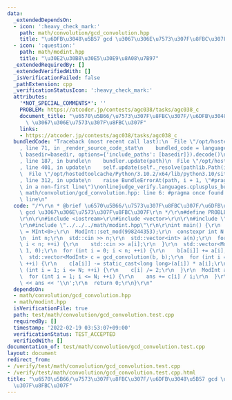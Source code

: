 ```yaml
---
data:
  _extendedDependsOn:
  - icon: ':heavy_check_mark:'
    path: math/convolution/gcd_convolution.hpp
    title: "\u6DFB\u3048\u5B57 gcd \u3067\u306E\u7573\u307F\u8FBC\u307F"
  - icon: ':question:'
    path: math/modint.hpp
    title: "\u30E2\u30B8\u30E5\u30E9\u8A08\u7B97"
  _extendedRequiredBy: []
  _extendedVerifiedWith: []
  _isVerificationFailed: false
  _pathExtension: cpp
  _verificationStatusIcon: ':heavy_check_mark:'
  attributes:
    '*NOT_SPECIAL_COMMENTS*': ''
    PROBLEM: https://atcoder.jp/contests/agc038/tasks/agc038_c
    document_title: "\u6570\u5B66/\u7573\u307F\u8FBC\u307F/\u6DFB\u3048\u5B57 gcd\
      \ \u3067\u306E\u7573\u307F\u8FBC\u307F"
    links:
    - https://atcoder.jp/contests/agc038/tasks/agc038_c
  bundledCode: "Traceback (most recent call last):\n  File \"/opt/hostedtoolcache/Python/3.10.2/x64/lib/python3.10/site-packages/onlinejudge_verify/documentation/build.py\"\
    , line 71, in _render_source_code_stat\n    bundled_code = language.bundle(stat.path,\
    \ basedir=basedir, options={'include_paths': [basedir]}).decode()\n  File \"/opt/hostedtoolcache/Python/3.10.2/x64/lib/python3.10/site-packages/onlinejudge_verify/languages/cplusplus.py\"\
    , line 187, in bundle\n    bundler.update(path)\n  File \"/opt/hostedtoolcache/Python/3.10.2/x64/lib/python3.10/site-packages/onlinejudge_verify/languages/cplusplus_bundle.py\"\
    , line 401, in update\n    self.update(self._resolve(pathlib.Path(included), included_from=path))\n\
    \  File \"/opt/hostedtoolcache/Python/3.10.2/x64/lib/python3.10/site-packages/onlinejudge_verify/languages/cplusplus_bundle.py\"\
    , line 312, in update\n    raise BundleErrorAt(path, i + 1, \"#pragma once found\
    \ in a non-first line\")\nonlinejudge_verify.languages.cplusplus_bundle.BundleErrorAt:\
    \ math/convolution/gcd_convolution.hpp: line 6: #pragma once found in a non-first\
    \ line\n"
  code: "/*\r\n * @brief \u6570\u5B66/\u7573\u307F\u8FBC\u307F/\u6DFB\u3048\u5B57\
    \ gcd \u3067\u306E\u7573\u307F\u8FBC\u307F\r\n */\r\n#define PROBLEM \"https://atcoder.jp/contests/agc038/tasks/agc038_c\"\
    \r\n\r\n#include <iostream>\r\n#include <vector>\r\n\r\n#include \"../../../math/convolution/gcd_convolution.hpp\"\
    \r\n#include \"../../../math/modint.hpp\"\r\n\r\nint main() {\r\n  using ModInt\
    \ = MInt<0>;\r\n  ModInt::set_mod(998244353);\r\n  constexpr int N = 1000000;\r\
    \n  int n;\r\n  std::cin >> n;\r\n  std::vector<int> a(n);\r\n  for (int i = 0;\
    \ i < n; ++i) {\r\n    std::cin >> a[i];\r\n  }\r\n  std::vector<ModInt> b(N +\
    \ 1, 0);\r\n  for (int i = 0; i < n; ++i) {\r\n    b[a[i]] += a[i];\r\n  }\r\n\
    \  std::vector<ModInt> c = gcd_convolution(b, b);\r\n  for (int i = 0; i < n;\
    \ ++i) {\r\n    c[a[i]] -= static_cast<long long>(a[i]) * a[i];\r\n  }\r\n  for\
    \ (int i = 1; i <= N; ++i) {\r\n    c[i] /= 2;\r\n  }\r\n  ModInt ans = 0;\r\n\
    \  for (int i = 1; i <= N; ++i) {\r\n    ans += c[i] / i;\r\n  }\r\n  std::cout\
    \ << ans << '\\n';\r\n  return 0;\r\n}\r\n"
  dependsOn:
  - math/convolution/gcd_convolution.hpp
  - math/modint.hpp
  isVerificationFile: true
  path: test/math/convolution/gcd_convolution.test.cpp
  requiredBy: []
  timestamp: '2022-02-19 03:53:07+09:00'
  verificationStatus: TEST_ACCEPTED
  verifiedWith: []
documentation_of: test/math/convolution/gcd_convolution.test.cpp
layout: document
redirect_from:
- /verify/test/math/convolution/gcd_convolution.test.cpp
- /verify/test/math/convolution/gcd_convolution.test.cpp.html
title: "\u6570\u5B66/\u7573\u307F\u8FBC\u307F/\u6DFB\u3048\u5B57 gcd \u3067\u306E\u7573\
  \u307F\u8FBC\u307F"
---
```


